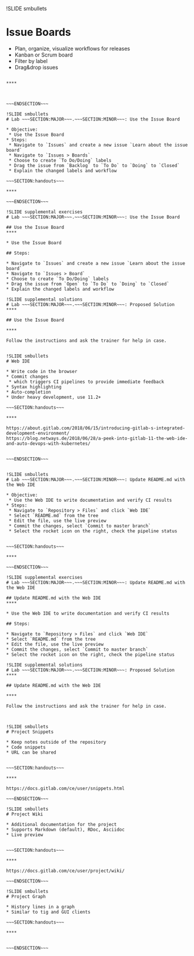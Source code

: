 !SLIDE smbullets
# Issue Boards

* Plan, organize, visualize workflows for releases
* Kanban or Scrum board
* Filter by label
* Drag&drop issues

~~~SECTION:handouts~~~

****



~~~ENDSECTION~~~

!SLIDE smbullets
# Lab ~~~SECTION:MAJOR~~~.~~~SECTION:MINOR~~~: Use the Issue Board

* Objective:
 * Use the Issue Board
* Steps:
 * Navigate to `Issues` and create a new issue `Learn about the issue board`
 * Navigate to `Issues > Boards`
 * Choose to create `To Do/Doing` labels
 * Drag the issue from `Backlog` to `To Do` to `Doing` to `Closed`
 * Explain the changed labels and workflow

~~~SECTION:handouts~~~

****

~~~ENDSECTION~~~

!SLIDE supplemental exercises
# Lab ~~~SECTION:MAJOR~~~.~~~SECTION:MINOR~~~: Use the Issue Board

## Use the Issue Board
****

* Use the Issue Board

## Steps:

* Navigate to `Issues` and create a new issue `Learn about the issue board`
* Navigate to `Issues > Board`
* Choose to create `To Do/Doing` labels
* Drag the issue from `Open` to `To Do` to `Doing` to `Closed`
* Explain the changed labels and workflow

!SLIDE supplemental solutions
# Lab ~~~SECTION:MAJOR~~~.~~~SECTION:MINOR~~~: Proposed Solution
****

## Use the Issue Board

****

Follow the instructions and ask the trainer for help in case.


!SLIDE smbullets
# Web IDE

* Write code in the browser
* Commit changes
 * which triggers CI pipelines to provide immediate feedback
* Syntax highlighting
* Auto-completion
* Under heavy development, use 11.2+

~~~SECTION:handouts~~~

****

https://about.gitlab.com/2018/06/15/introducing-gitlab-s-integrated-development-environment/
https://blog.netways.de/2018/06/28/a-peek-into-gitlab-11-the-web-ide-and-auto-devops-with-kubernetes/


~~~ENDSECTION~~~


!SLIDE smbullets
# Lab ~~~SECTION:MAJOR~~~.~~~SECTION:MINOR~~~: Update README.md with the Web IDE

* Objective:
 * Use the Web IDE to write documentation and verify CI results
* Steps:
 * Navigate to `Repository > Files` and click `Web IDE`
 * Select `README.md` from the tree
 * Edit the file, use the live preview
 * Commit the changes, select `Commit to master branch`
 * Select the rocket icon on the right, check the pipeline status


~~~SECTION:handouts~~~

****

~~~ENDSECTION~~~

!SLIDE supplemental exercises
# Lab ~~~SECTION:MAJOR~~~.~~~SECTION:MINOR~~~: Update README.md with the Web IDE

## Update README.md with the Web IDE
****

* Use the Web IDE to write documentation and verify CI results

## Steps:

* Navigate to `Repository > Files` and click `Web IDE`
* Select `README.md` from the tree
* Edit the file, use the live preview
* Commit the changes, select `Commit to master branch`
* Select the rocket icon on the right, check the pipeline status

!SLIDE supplemental solutions
# Lab ~~~SECTION:MAJOR~~~.~~~SECTION:MINOR~~~: Proposed Solution
****

## Update README.md with the Web IDE

****

Follow the instructions and ask the trainer for help in case.



!SLIDE smbullets
# Project Snippets

* Keep notes outside of the repository
* Code snippets
* URL can be shared


~~~SECTION:handouts~~~

****

https://docs.gitlab.com/ce/user/snippets.html

~~~ENDSECTION~~~

!SLIDE smbullets
# Project Wiki

* Additional documentation for the project
* Supports Markdown (default), RDoc, Asciidoc
* Live preview


~~~SECTION:handouts~~~

****

https://docs.gitlab.com/ce/user/project/wiki/

~~~ENDSECTION~~~

!SLIDE smbullets
# Project Graph

* History lines in a graph
* Similar to tig and GUI clients

~~~SECTION:handouts~~~

****


~~~ENDSECTION~~~


